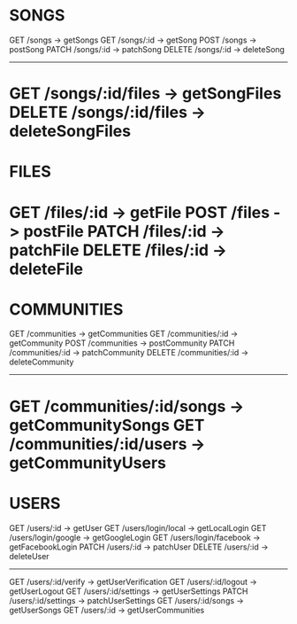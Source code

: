 # SONGS

GET /songs -> getSongs
GET /songs/:id -> getSong
POST /songs -> postSong
PATCH /songs/:id -> patchSong
DELETE /songs/:id -> deleteSong

---

GET /songs/:id/files -> getSongFiles
DELETE /songs/:id/files -> deleteSongFiles
========================

# FILES

GET /files/:id -> getFile
POST /files -> postFile
PATCH /files/:id -> patchFile
DELETE /files/:id -> deleteFile
========================

# COMMUNITIES

GET /communities -> getCommunities
GET /communities/:id -> getCommunity
POST /communities -> postCommunity
PATCH /communities/:id -> patchCommunity
DELETE /communities/:id -> deleteCommunity

---

GET /communities/:id/songs -> getCommunitySongs
GET /communities/:id/users -> getCommunityUsers
========================

# USERS

GET /users/:id -> getUser
GET /users/login/local -> getLocalLogin
GET /users/login/google -> getGoogleLogin
GET /users/login/facebook -> getFacebookLogin
PATCH /users/:id -> patchUser
DELETE /users/:id -> deleteUser

---

GET /users/:id/verify -> getUserVerification
GET /users/:id/logout -> getUserLogout
GET /users/:id/settings -> getUserSettings
PATCH /users/:id/settings -> patchUserSettings
GET /users/:id/songs -> getUserSongs
GET /users/:id -> getUserCommunities
